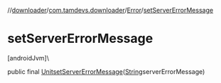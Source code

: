 //[downloader](../../../index.md)/[com.tamdevs.downloader](../index.md)/[Error](index.md)/[setServerErrorMessage](set-server-error-message.md)

# setServerErrorMessage

[androidJvm]\

public final [Unit](https://kotlinlang.org/api/latest/jvm/stdlib/kotlin/-unit/index.html)[setServerErrorMessage](set-server-error-message.md)([String](https://developer.android.com/reference/kotlin/java/lang/String.html)serverErrorMessage)
